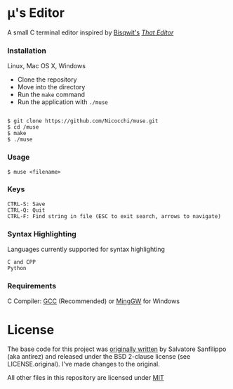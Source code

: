 
# μ's Editor

A small C terminal editor inspired by [Bisqwit's](https://www.youtube.com/user/Bisqwit) [*That Editor*](https://github.com/bisqwit/that_editor)

### Installation

Linux, Mac OS X, Windows
* Clone the repository
* Move into the directory
* Run the `make` command
* Run the application with `./muse`

```

$ git clone https://github.com/Nicocchi/muse.git
$ cd /muse
$ make
$ ./muse

```

### Usage

```
$ muse <filename>
```

### Keys

```
CTRL-S: Save
CTRL-Q: Quit
CTRL-F: Find string in file (ESC to exit search, arrows to navigate)
```

### Syntax Highlighting

Languages currently supported for syntax highlighting

```
C and CPP
Python
```

### Requirements

C Compiler: [GCC](https://gcc.gnu.org) (Recommended) or [MingGW](http://www.mingw.org) for Windows

# License

The base code for this project was [originally written](https://github.com/antirez/kilo) by Salvatore Sanfilippo (aka antirez) and released under the BSD 2-clause license (see LICENSE.original). I've made changes to the original.

  

All other files in this repository are licensed under [MIT](https://opensource.org/licenses/MIT)